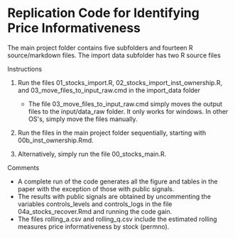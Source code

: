 # Replication Code for Identifying Price Informativeness

The main project folder contains five subfolders and fourteen R source/markdown files. The import data subfolder has two R source files

Instructions

1. Run the files 01_stocks_import.R, 02_stocks_import_inst_ownership.R, and 03_move_files_to_input_raw.cmd in the import_data folder
   - The file 03_move_files_to_input_raw.cmd simply moves the output files to the input/data_raw folder. It only works for windows. In other OS's, simply move the files manually.

2. Run the files in the main project folder sequentially, starting with 00b_inst_ownership.Rmd.

3. Alternatively, simply run the file 00_stocks_main.R.

Comments

- A complete run of the code generates all the figure and tables in the paper with the exception of those with public signals.
- The results with public signals are obtained by uncommenting the variables controls_levels and controls_logs in the file 04a_stocks_recover.Rmd and running the code gain.
- The files rolling_a.csv and rolling_q.csv include the estimated rolling measures
  price informativeness by stock (permno).